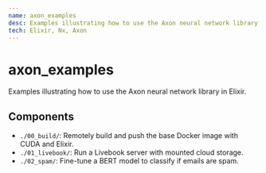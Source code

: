 ```yaml
---
name: axon_examples
desc: Examples illustrating how to use the Axon neural network library.
tech: Elixir, Nx, Axon
---
```


# axon_examples

Examples illustrating how to use the Axon neural network library in Elixir.

## Components

- `./00_build/`: Remotely build and push the base Docker image with CUDA and Elixir.
- `./01_livebook/`: Run a Livebook server with mounted cloud storage.
- `./02_spam/`: Fine-tune a BERT model to classify if emails are spam.
